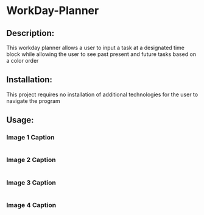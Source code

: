 # WorkDay-Planner

## Description:
This workday planner allows a user to input a task at a designated time block while allowing the user to see past present and future tasks based on a color order

## Installation:
This project requires no installation of additional technologies for the user to navigate the program

## Usage: 

### Image 1 Caption
![]()
### Image 2 Caption
![]()
### Image 3 Caption
![]()
### Image 4 Caption
![]()